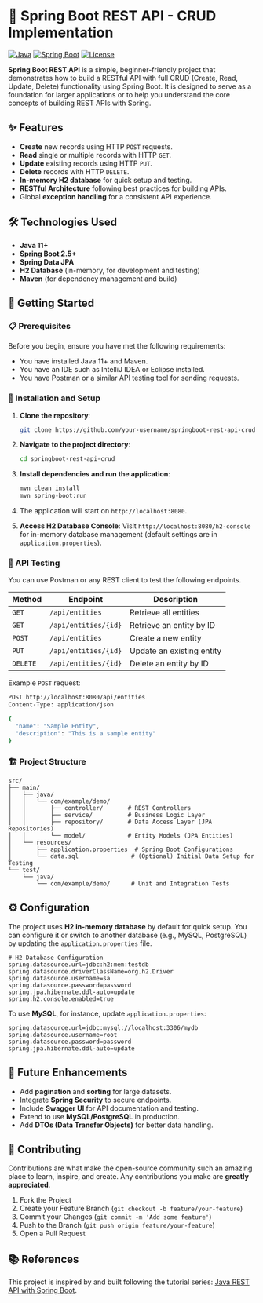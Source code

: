 # 🚀 Spring Boot REST API - CRUD Implementation

[![Java](https://img.shields.io/badge/Java-11+-brightgreen.svg)](https://www.oracle.com/java/technologies/javase-jdk11-downloads.html)
[![Spring Boot](https://img.shields.io/badge/Spring%20Boot-2.5+-green.svg)](https://spring.io/projects/spring-boot)
[![License](https://img.shields.io/badge/License-MIT-blue.svg)](LICENSE)

**Spring Boot REST API** is a simple, beginner-friendly project that demonstrates how to build a RESTful API with full CRUD (Create, Read, Update, Delete) functionality using Spring Boot. It is designed to serve as a foundation for larger applications or to help you understand the core concepts of building REST APIs with Spring.

## ✨ Features

- **Create** new records using HTTP `POST` requests.
- **Read** single or multiple records with HTTP `GET`.
- **Update** existing records using HTTP `PUT`.
- **Delete** records with HTTP `DELETE`.
- **In-memory H2 database** for quick setup and testing.
- **RESTful Architecture** following best practices for building APIs.
- Global **exception handling** for a consistent API experience.
  
## 🛠️ Technologies Used

- **Java 11+**
- **Spring Boot 2.5+**
- **Spring Data JPA**
- **H2 Database** (in-memory, for development and testing)
- **Maven** (for dependency management and build)

## 🚀 Getting Started

### 📋 Prerequisites

Before you begin, ensure you have met the following requirements:

- You have installed Java 11+ and Maven.
- You have an IDE such as IntelliJ IDEA or Eclipse installed.
- You have Postman or a similar API testing tool for sending requests.

### 🔧 Installation and Setup

1. **Clone the repository**:
   ```bash
   git clone https://github.com/your-username/springboot-rest-api-crud.git
   ```

2. **Navigate to the project directory**:
   ```bash
   cd springboot-rest-api-crud
   ```

3. **Install dependencies and run the application**:
   ```bash
   mvn clean install
   mvn spring-boot:run
   ```

4. The application will start on `http://localhost:8080`.

5. **Access H2 Database Console**:
   Visit `http://localhost:8080/h2-console` for in-memory database management (default settings are in `application.properties`).

### 🧪 API Testing

You can use Postman or any REST client to test the following endpoints.

| Method | Endpoint               | Description                   |
|--------|------------------------|-------------------------------|
| `GET`  | `/api/entities`         | Retrieve all entities         |
| `GET`  | `/api/entities/{id}`    | Retrieve an entity by ID      |
| `POST` | `/api/entities`         | Create a new entity           |
| `PUT`  | `/api/entities/{id}`    | Update an existing entity     |
| `DELETE`| `/api/entities/{id}`    | Delete an entity by ID        |

Example `POST` request:
```bash
POST http://localhost:8080/api/entities
Content-Type: application/json

{
  "name": "Sample Entity",
  "description": "This is a sample entity"
}
```

### 🏗️ Project Structure

```
src/
├── main/
│   ├── java/
│   │   └── com/example/demo/
│   │       ├── controller/       # REST Controllers
│   │       ├── service/          # Business Logic Layer
│   │       ├── repository/       # Data Access Layer (JPA Repositories)
│   │       └── model/            # Entity Models (JPA Entities)
│   └── resources/
│       ├── application.properties  # Spring Boot Configurations
│       └── data.sql               # (Optional) Initial Data Setup for Testing
└── test/
    └── java/
        └── com/example/demo/      # Unit and Integration Tests
```

## ⚙️ Configuration

The project uses **H2 in-memory database** by default for quick setup. You can configure it or switch to another database (e.g., MySQL, PostgreSQL) by updating the `application.properties` file.

```properties
# H2 Database Configuration
spring.datasource.url=jdbc:h2:mem:testdb
spring.datasource.driverClassName=org.h2.Driver
spring.datasource.username=sa
spring.datasource.password=password
spring.jpa.hibernate.ddl-auto=update
spring.h2.console.enabled=true
```

To use **MySQL**, for instance, update `application.properties`:
```properties
spring.datasource.url=jdbc:mysql://localhost:3306/mydb
spring.datasource.username=root
spring.datasource.password=password
spring.jpa.hibernate.ddl-auto=update
```

## 🚀 Future Enhancements

- Add **pagination** and **sorting** for large datasets.
- Integrate **Spring Security** to secure endpoints.
- Include **Swagger UI** for API documentation and testing.
- Extend to use **MySQL/PostgreSQL** in production.
- Add **DTOs (Data Transfer Objects)** for better data handling.

## 🤝 Contributing

Contributions are what make the open-source community such an amazing place to learn, inspire, and create. Any contributions you make are **greatly appreciated**.

1. Fork the Project
2. Create your Feature Branch (`git checkout -b feature/your-feature`)
3. Commit your Changes (`git commit -m 'Add some feature'`)
4. Push to the Branch (`git push origin feature/your-feature`)
5. Open a Pull Request

## 📚 References

This project is inspired by and built following the tutorial series: [Java REST API with Spring Boot](https://www.youtube.com/watch?v=iBGkJln9BPo&list=PLcs1FElCmEu121gqGwlQt47d0SqNkzSTK).

